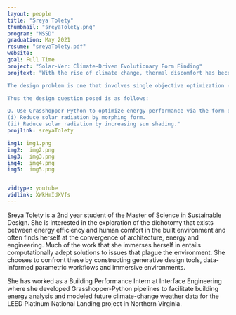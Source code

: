 ```yaml
---
layout: people
title: "Sreya Tolety"
thumbnail: "sreyaTolety.png"
program: "MSSD"
graduation: May 2021
resume: "sreyaTolety.pdf"
website: 
goal: Full Time
project: "Solar-Ver: Climate-Driven Evolutionary Form Finding"
projtext: "With the rise of climate change, thermal discomfort has become a primary concern in high-performance buildings.

The design problem is one that involves single objective optimization - it requires the use of Grasshopper-Python scripting to generate a form, given a set of constraints, that is the most optimal in terms of energy performance, and to reduce the solar radiation on the façade of a building.

Thus the design question posed is as follows:

Q. Use Grasshopper Python to optimize energy performance via the form of a building, i.e,
(i) Reduce solar radiation by morphing form.
(ii) Reduce solar radiation by increasing sun shading."
projlink: sreyaTolety

img1: img1.png
img2:  img2.png
img3:  img3.png
img4:  img4.png
img5:  img5.png


vidtype: youtube
vidlink: XWkHmIdXVfs
---
```


Sreya Tolety is a 2nd year student of the Master of Science in Sustainable Design. She is interested in the exploration of the dichotomy that exists between energy efficiency and human comfort in the built environment and often finds herself at the convergence of architecture, energy and engineering.
Much of the work that she immerses herself in entails computationally adept solutions to issues that plague the environment. She chooses to confront these by constructing generative design tools, data-informed parametric workflows and immersive environments.

She has worked as a Building Performance Intern at Interface Engineering where she developed Grasshopper-Python pipelines to facilitate building energy analysis and modeled future climate-change weather data for the LEED Platinum National Landing project in Northern Virginia.
